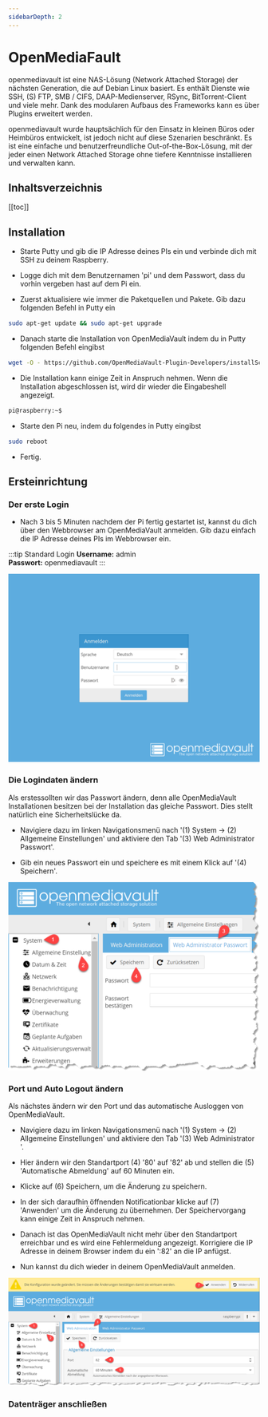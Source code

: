 ```yaml
---
sidebarDepth: 2
---
```


# OpenMediaFault

openmediavault ist eine NAS-Lösung (Network Attached Storage) der nächsten Generation, die auf Debian Linux basiert. Es enthält Dienste wie SSH, (S) FTP, SMB / CIFS, DAAP-Medienserver, RSync, BitTorrent-Client und viele mehr. Dank des modularen Aufbaus des Frameworks kann es über Plugins erweitert werden.

openmediavault wurde hauptsächlich für den Einsatz in kleinen Büros oder Heimbüros entwickelt, ist jedoch nicht auf diese Szenarien beschränkt. Es ist eine einfache und benutzerfreundliche Out-of-the-Box-Lösung, mit der jeder einen Network Attached Storage ohne tiefere Kenntnisse installieren und verwalten kann.

## Inhaltsverzeichnis
[[toc]]

## Installation

- Starte Putty und gib die IP Adresse deines PIs ein und verbinde dich mit SSH zu deinem Raspberry.

- Logge dich mit dem Benutzernamen 'pi' und dem Passwort, dass du vorhin vergeben hast  auf dem Pi ein.

- Zuerst aktualisiere wie immer die Paketquellen und Pakete. Gib dazu folgenden Befehl in Putty ein
```bash
sudo apt-get update && sudo apt-get upgrade
```

- Danach starte die Installation von OpenMediaVault indem du in Putty folgenden Befehl eingibst
```bash
wget -O - https://github.com/OpenMediaVault-Plugin-Developers/installScript/raw/master/install | sudo bash
```

- Die Installation kann einige Zeit in Anspruch nehmen. Wenn die Installation abgeschlossen ist, wird dir wieder die Eingabeshell angezeigt.

```bash
pi@raspberry:~$
```

- Starte den Pi neu, indem du folgendes in Putty eingibst

```bash
sudo reboot
```

- Fertig.

## Ersteinrichtung

### Der erste Login

- Nach 3 bis 5 Minuten nachdem der Pi fertig gestartet ist, kannst du dich über den Webbrowser am OpenMediaVault anmelden. Gib dazu einfach die IP Adresse deines PIs im Webbrowser ein.

:::tip Standard Login
**Username:** admin  
**Passwort:** openmediavault
:::

![Screenshot](./openmediavault/loginscreen.png)

### Die Logindaten ändern

Als erstessollten wir das Passwort ändern, denn alle OpenMediaVault Installationen besitzen bei der Installation das gleiche Passwort. Dies stellt natürlich eine Sicherheitslücke da.

- Navigiere dazu im linken Navigationsmenü nach '(1) System -> (2) Allgemeine Einstellungen' und aktiviere den Tab '(3) Web Administrator Passwort'. 

- Gib ein neues Passwort ein und speichere es mit einem Klick auf '(4) Speichern'.

![Screenshot](./openmediavault/change-password.png)

### Port und Auto Logout ändern

Als nächstes ändern wir den Port und das automatische Ausloggen von OpenMediaVault.

- Navigiere dazu im linken Navigationsmenü nach '(1) System -> (2) Allgemeine Einstellungen' und aktiviere den Tab '(3) Web Administrator '.

- Hier ändern wir den Standartport (4) '80' auf '82' ab und stellen die (5) 'Automatische  Abmeldung' auf 60 Minuten ein.

- Klicke auf (6) Speichern, um die Änderung zu speichern.

- In der sich daraufhin öffnenden Notificationbar klicke auf (7) 'Anwenden' um die Änderung zu übernehmen. Der Speichervorgang kann einige Zeit in Anspruch nehmen.

- Danach ist das OpenMediaVault nicht mehr über den Standartport erreichbar und es wird eine Fehlermeldung angezeigt. Korrigiere die IP Adresse in deinem Browser indem du ein ':82' an die IP anfügst. 

- Nun kannst du dich wieder in deinem OpenMediaVault anmelden.

![Screenshot](./openmediavault/change-port.png)

### Datenträger anschließen
